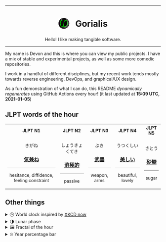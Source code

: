 ***

<h1 align="center">
<sub>
    <img src="readme/resources/avatar.png" height="36">
</sub>
&nbsp;
Gorialis
</h1>
<p align="center">
Hello! I like making tangible software.
</p>

***

My name is Devon and this is where you can view my public projects. I have a mix of stable and experimental projects, as well as some more comedic repositories.

I work in a handful of different disciplines, but my recent work tends mostly towards reverse engineering, DevOps, and graphical/UX design.

As a fun demonstration of what I can do, this README *dynamically regenerates* using GitHub Actions every hour! (it last updated at **15:09 UTC, 2021-01-05**)

<h2>JLPT words of the hour</h2>
<table>
    <tr>
        <th>JLPT N1</th>
        <th>JLPT N2</th>
        <th>JLPT N3</th>
        <th>JLPT N4</th>
        <th>JLPT N5</th>
    </tr>
    <tr>
        <td>
            <p align="center">きがね</p>
            <h3 align="center"><b><a href="https://jisho.org/search/%E6%B0%97%E5%85%BC%E3%81%AD">気兼ね</a></b></h3>
            <hr>
            <p align="center">hesitance,<wbr> diffidence,<wbr> feeling constraint</p>
        </td>
        <td>
            <p align="center">しょうきょくてき</p>
            <h3 align="center"><b><a href="https://jisho.org/search/%E6%B6%88%E6%A5%B5%E7%9A%84">消極的</a></b></h3>
            <hr>
            <p align="center">passive</p>
        </td>
        <td>
            <p align="center">ぶき</p>
            <h3 align="center"><b><a href="https://jisho.org/search/%E6%AD%A6%E5%99%A8">武器</a></b></h3>
            <hr>
            <p align="center">weapon,<wbr> arms</p>
        </td>
        <td>
            <p align="center">うつくしい</p>
            <h3 align="center"><b><a href="https://jisho.org/search/%E7%BE%8E%E3%81%97%E3%81%84">美しい</a></b></h3>
            <hr>
            <p align="center">beautiful,<wbr> lovely</p>
        </td>
        <td>
            <p align="center">さとう</p>
            <h3 align="center"><b><a href="https://jisho.org/search/%E7%A0%82%E7%B3%96">砂糖</a></b></h3>
            <hr>
            <p align="center">sugar</p>
        </td>
    </tr>
</table>

<h2>Other things</h2>
<details>
<summary>🕒  World clock inspired by <a href="https://xkcd.com/now">XKCD now</a></summary>

> <img src="generated/now.png" width="512">

</details>
<details>
<summary>🌗 Lunar phase</summary>

The moon is approximately 76.38% through its phase (Last Quarter).

</details>
<details>
<summary>&#x1f5bc; Fractal of the hour</summary>

> <img src="generated/fractal.png" width="512">

</details>
<details>
<summary>&#x23f2; Year percentage bar</summary>
<pre><code>2021 [▁▁▁▁▁▁▁▁▁▁▁▁▁▁▁▁▁▁▁▁] 1.27%</code></pre>
</details>
